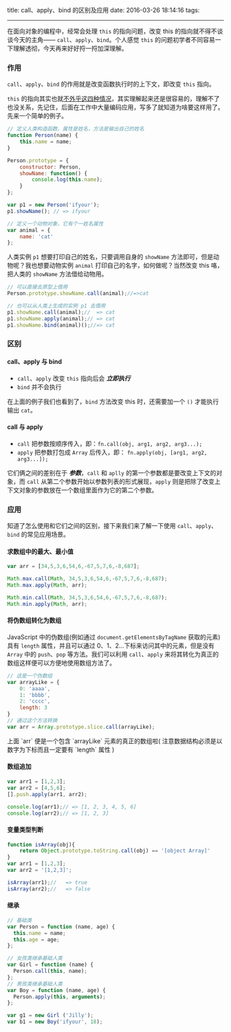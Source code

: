 title: call、apply、bind 的区别及应用
date: 2016-03-26 18:14:16
tags:

---

在面向对象的编程中，经常会处理 `this` 的指向问题，改变 this 的指向就不得不谈谈今天的主角—— `call`、`apply`、`bind`。个人感觉 `this` 的问题初学者不同容易一下理解透彻，今天再来好好捋一捋加深理解。
<!-- more -->
### 作用
`call`、`apply`、`bind` 的作用就是改变函数执行时的上下文，即改变 `this` 指向。

`this` 的指向其实也就[不外乎这四种情况](https://ifyour.github.io/2016/02/19/JavaScript-%E4%B8%AD%E7%9A%84-this-%E7%94%A8%E6%B3%95%E6%80%BB%E7%BB%93/)，其实理解起来还是很容易的，理解不了也没关系，先记住，后面在工作中大量编码应用，写多了就知道为啥要这样用了。先来一个简单的例子。
```js
// 定义人类构造函数，属性是姓名，方法是输出自己的姓名
function Person(name) {
    this.name = name;
}

Person.prototype = {
    constructor: Person,
    showName: function() {
        console.log(this.name);
    }
};

var p1 = new Person('ifyour');
p1.showName(); // => ifyour

// 定义一个动物对象，它有个一姓名属性
var animal = {
    name: 'cat'
};

```
人类实例 `p1` 想要打印自己的姓名，只要调用自身的 `showName` 方法即可，但是动物呢？我也想要动物实例 `animal` 打印自己的名字，如何做呢？当然改变 this 咯，把人类的 `showName` 方法借给动物用。

```js
// 可以直接去原型上借用
Person.prototype.showName.call(animal);//=>cat

// 也可以从人类上生成的实例 p1 去借用
p1.showName.call(animal);//  => cat
p1.showName.apply(animal);// => cat
p1.showName.bind(animal)();//=> cat
```

### 区别
#### call、apply 与 bind
- `call`、`apply` 改变 `this` 指向后会 ***立即执行***
- `bind` 并不会执行

在上面的例子我们也看到了，`bind` 方法改变 this 时，还需要加一个 `()` 才能执行输出 `cat`。

#### call 与 apply

- `call` 把参数按顺序传入，即：`fn.call(obj, arg1, arg2, arg3...);`
- `apply` 把参数打包成 `Array` 后传入，即： `fn.apply(obj, [arg1, arg2, arg3...]);`


它们俩之间的差别在于 ***参数***，`call` 和 `aplly` 的第一个参数都是要改变上下文的对象，而 `call` 从第二个参数开始以参数列表的形式展现，`apply` 则是把除了改变上下文对象的参数放在一个数组里面作为它的第二个参数。

### 应用
知道了怎么使用和它们之间的区别，接下来我们来了解一下使用 `call`、`apply`、`bind` 的常见应用场景。

#### 求数组中的最大、最小值
```js
var arr = [34,5,3,6,54,6,-67,5,7,6,-8,687];

Math.max.call(Math, 34,5,3,6,54,6,-67,5,7,6,-8,687);
Math.max.apply(Math, arr);

Math.min.call(Math, 34,5,3,6,54,6,-67,5,7,6,-8,687);
Math.min.apply(Math, arr);
```
#### 将伪数组转化为数组
JavaScript 中的伪数组(例如通过 `document.getElementsByTagName` 获取的元素)具有 `length` 属性，并且可以通过 0、1、2…下标来访问其中的元素，但是没有 `Array` 中的 `push`、`pop` 等方法。我们可以利用 `call`、`apply` 来将其转化为真正的数组这样便可以方便地使用数组方法了。

```js
// 这是一个伪数组
var arrayLike = {
    0: 'aaaa',
    1: 'bbbb',
    2: 'cccc',
    length: 3
}
// 通过这个方法转换
var arr = Array.prototype.slice.call(arrayLike);
```
<div class='tip'>上面 `arr` 便是一个包含 `arrayLike` 元素的真正的数组啦( 注意数据结构必须是以数字为下标而且一定要有 `length` 属性 )
</div>

#### 数组追加
```js
var arr1 = [1,2,3];
var arr2 = [4,5,6];
[].push.apply(arr1, arr2);

console.log(arr1);// => [1, 2, 3, 4, 5, 6]
console.log(arr2);// => [1, 2, 3]
```

#### 变量类型判断
```js
function isArray(obj){
    return Object.prototype.toString.call(obj) == '[object Array]'
}
var arr1 = [1,2,3];
var arr2 = '[1,2,3]';

isArray(arr1);//   => true
isArray(arr2);//   => false
```

#### 继承
```js
// 基础类
var Person = function (name, age) {
  this.name = name;
  this.age = age;
};

// 女孩类继承基础人类
var Girl = function (name) {
  Person.call(this, name);
};
// 男孩类继承基础人类
var Boy = function (name, age) {
  Person.apply(this, arguments);
};

var g1 = new Girl ('Jilly');
var b1 = new Boy('ifyour', 18);
```
